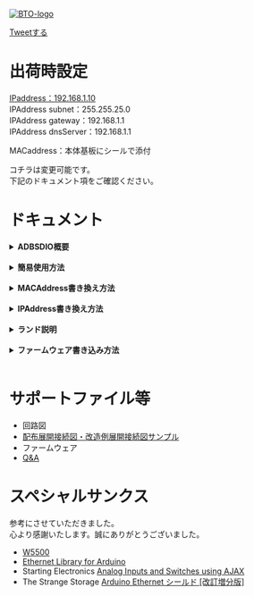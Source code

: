 [![BTO-logo](https://bit-trade-one.co.jp/wp/wp-content/uploads/2022/05/logo.png)](https://bit-trade-one.co.jp/)

<a href="https://twitter.com/share?ref_src=twsrc%5Etfw" class="twitter-share-button" data-hashtags="Arduino,ブラウザスイッチDIO,BitTradeOne,ビット・トレード・ワン" data-url="https://bit-trade-one.github.io/ADBSDIO_BrowserSwitchDIO/" data-via="BitTradeOne" data-text="ブラウザスイッチDIOサポート" data-show-count="false">Tweetする</a>
<script async src="https://platform.twitter.com/widgets.js" charset="utf-8"></script>
       
# 出荷時設定
[IPaddress：192.168.1.10](http://192.168.1.10/)  
IPAddress subnet：255.255.25.0  
IPAddress gateway：192.168.1.1  
IPAddress dnsServer：192.168.1.1  

MACaddress：本体基板にシールで添付  

コチラは変更可能です。  
下記のドキュメント項をご確認ください。

# ドキュメント
<details><summary><strong>ADBSDIO概要</strong> </summary>
ADBSDIOと同ネットワークの端末WEBブラウザからリレー接点のON・OFFと接点がHIGHかLOWかの監視が可能です。<br>
またターミナル経由等でMACAddressと接続に使うIPAddressの変更が可能です。<br>
入出力接点は全点絶縁されています。<br>
入出力接点端子はM3のネジ端子とピンソケットを用意しています。お好きな方をご利用ください。<br>
</details><br>
       
<details><summary><strong>簡易使用方法</strong> </summary>
1.ADBSDIOにUSBかネジ端子から電力を供給します。ネジ端子は8~26Vの電源の入力が可能です。+-に注意して接続してください。<br><br>
2.LANケーブルを接続しADBSDIOをネットワークに接続してください。<br><br>
3.上記と同ネットワーク端末のブラウザから<a href="http://192.168.1.10/">http://192.168.1.10/</a>  に接続します。ここから監視・制御が可能です。<br>
 <img src="https://user-images.githubusercontent.com/85532743/182108096-a6eccd78-2a58-40df-99d0-feb57033f67e.png" width="480px"><br>
</details><br>

<details><summary><strong>MACAddress書き換え方法</strong> </summary>
1.ADBSDIOと設定するPCをUSBケーブルで接続してください。<br><br>
2.PC画面左下Windowsマークを右クリックし、デバイスマネージャを選び、ADBSDIOのCOMポート番号を確認してください。<br>
<img src="https://user-images.githubusercontent.com/85532743/182106724-7d3e53e5-287a-4822-9f1d-d631c9554114.png" width="720px"><br><br>
3.PCでTeraTermなどターミナルソフトを開き、COMポートを選択します。<br>
<img src="https://user-images.githubusercontent.com/85532743/182112556-10167ed1-e9e4-4793-97b2-fc00776f7911.png" width="720px"><br><br>
4.TeraTermの場合上のメニューから設定>端末を選び、送信の改行はLFを設定してください。<br>
<img src="https://user-images.githubusercontent.com/85532743/182106019-3d67f0bd-68df-48f9-9fba-882c3145b0bb.png" width="720px"><br>
<img src="https://user-images.githubusercontent.com/85532743/182108507-07e1f48a-d883-4dba-9094-e8cd899fbe43.png" width="720px"><br><br>
5.なにかボタンを押すとセッティングモードに入ります。<br>
セッティングモードに入ったら「1」と「Enter」を入力してください。<br>
 注意:入力された文字はEnterを押すまでPC画面に反映されません。<br>
<img src="https://user-images.githubusercontent.com/85532743/182110253-817634bd-0643-4e1e-b4bb-b7cb5f157b26.png" width="720px"><br><br>
6.NEW_MAC_Address？と聞いてくるので新しいMACAddressを英数字のみで入力してください。<br>
大文字小文字は関係なく大文字に変換されます。<br>
入力に失敗しエラーが出た場合は5秒待ち、キーを入力し設定モードに入るところからやり直してください。<br>
設定ができたらUSBケーブルを抜き差しするかリセットボタンを押して再起動してください。MACAddressが適応されます。<br>
<img src="https://user-images.githubusercontent.com/85532743/182110549-82d2f9dd-dc0f-417c-9e5a-4c2bad7d38f6.png" width="720px"><br>
</details><br>

<details><summary><strong>IPAddress書き換え方法</strong> </summary>
1.ADBSDIOと設定するPCをUSBケーブルで接続してください。<br><br>
2.PC画面左下Windowsマークを右クリックし、デバイスマネージャを選び、ADBSDIOのCOMポート番号を確認してください。<br>
<img src="https://user-images.githubusercontent.com/85532743/182106724-7d3e53e5-287a-4822-9f1d-d631c9554114.png" width="720px"><br><br>
3.PCでTeraTermなどターミナルソフトを開き、COMポートを選択します。<br>
<img src="https://user-images.githubusercontent.com/85532743/182112556-10167ed1-e9e4-4793-97b2-fc00776f7911.png" width="720px"><br><br>
4.TeraTermの場合上のメニューから設定>端末を選び、送信の改行はLFを設定してください。<br>
<img src="https://user-images.githubusercontent.com/85532743/182106019-3d67f0bd-68df-48f9-9fba-882c3145b0bb.png" width="720px"><br>
<img src="https://user-images.githubusercontent.com/85532743/182108507-07e1f48a-d883-4dba-9094-e8cd899fbe43.png" width="720px"><br><br>
5.なにかボタンを押すとセッティングモードに入ります。<br>
セッティングモードに入ったら「2」と「Enter」を入力してください。<br>
注意:入力された文字はEnterを押すまでPC画面に反映されません。<br>    
<img src="https://user-images.githubusercontent.com/85532743/182110253-817634bd-0643-4e1e-b4bb-b7cb5f157b26.png" width="720px"><br><br>
6.NEW_IP_Address？と聞いてくるので新しいIPAddressを数字のみで入力してください。<br>
入力に失敗しエラーが出た場合は5秒待ち、キーを入力し設定モードに入るところからやり直してください。<br>
設定ができたらUSBケーブルを抜き差しするかリセットボタンを押して再起動してください。MACAddressが適応されます。<br>
<img src="https://user-images.githubusercontent.com/85532743/182111936-3ad7e6cf-5a61-4a7d-8383-2c09b67a2ef9.png" width="720px"><br>

</details><br>

<details><summary><strong>ランド説明</strong> </summary>
ADBSDIOにはユーザがパターンカットやハンダブリッジをして設定ができるパッドが4つあります。<br>
恐れ入りますがハンダブリッジ・パターンカットをした場合保証は外れます。<br>
<img src="https://user-images.githubusercontent.com/85532743/182118702-53898fa7-c564-4b55-8915-5920560c63e0.png" width="1023px"><br>
<a href="https://user-images.githubusercontent.com/85532743/182118702-53898fa7-c564-4b55-8915-5920560c63e0.png">クリックで拡大</a><br><br>
1.DI入力かAI入力か<br>
デフォルトでは絶縁のDI入力が選ばれていますが、パターンカットしてAIをハンダブリッジすることにより<br>
非絶縁AI入力が可能になります。なお、お客様の方でファームウェアを修正・書き直していただく必要があります。<br>
詳しくは回路図・ファームウェアをご確認ください。<br><br>

2.カットでブリーダ抵抗無効<br>
パターンをカットすることにより、ブリーダ抵抗が無効になり、入力側に流れる電流が減ります。
詳しくは回路図をご確認ください。<br><br>
       
3.ブリッジでVIN端子有効<br>
ここをハンダブリッジすると、VIN端子より電源供給が可能になります。
詳しくは回路図をご確認ください。<br><br>
       
4.W5500設定<br>
ここをハンダブリッジすると、W5500の設定を変更することが出来ます。
詳しくは回路図・Wiznet社W5500のHPをご確認ください。<br><br>
</details><br>

<details><summary><strong>ファームウェア書き込み方法</strong> </summary>
       
ファームウェアはハードウェアの中に書き込まれているソフトウェアです。<br>
不具合修正や機能追加された新しいファームウェアが公開された際、<br>
ファームウェアをアップデートすることで新しい機能が使用できます。<br>
       
ADBSDIOはArduinoLeonardo互換のため、ArduinoIDEよりArduinoLeonardoを選択肢してUSBケーブル経由で<br>
ファームウェアを書き込む事ができます。<br>
なお、ArduinoIDEより書き込んだ場合ビット・トレード・ワンで付与したUSBVID・PIDではなくなります。<br>
通常使用では問題ありませんが、ADBSDIOを別の製品として再販売する場合はArduino社・弊社のUSBVID・PIDで販売することは<br>
推奨されていませんのでご注意ください。<br>
</details><br>
  
# サポートファイル等
- 回路図  
- [配布展開接続図・改造例展開接続図サンプル](https://github.com/bit-trade-one/ADBSDIO_BrowserSwitchDIO/tree/master/SEQ)
- ファームウェア  
- [Q&A](FAQ.md)

# スペシャルサンクス
参考にさせていただきました。  
心より感謝いたします。誠にありがとうございました。

- [W5500](https://www.wiznet.io/product-item/w5500/)
- [Ethernet Library for Arduino](https://github.com/arduino-libraries/Ethernet)  
- Starting Electronics [Analog Inputs and Switches using AJAX](https://startingelectronics.org/tutorials/arduino/ethernet-shield-web-server-tutorial/AJAX-read-switches-analog/)  
- The Strange Storage [Arduino Ethernet シールド [改訂増分版]](https://www.storange.jp/2014/04/arduino-ethernet.html)

